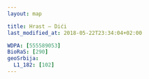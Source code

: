 ```yaml
---
layout: map

title: Hrast – Dići
last_modified_at: 2018-05-22T23:34:04+02:00

WDPA: [555589053]
BioRaS: [290]
geoSrbija:
  L1_182: [102]
---
```

